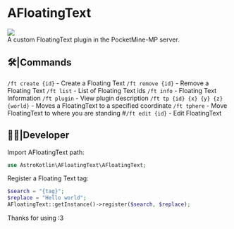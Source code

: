 # AFloatingText
[![](https://poggit.pmmp.io/shield.state/AFloatingText)](https://poggit.pmmp.io/p/AFloatingText)
<br>
A custom FloatingText plugin in the PocketMine-MP server.
## 🛠️|Commands
`/ft create {id}` - Create a Floating Text
`/ft remove {id}` - Remove a Floating Text
`/ft list` - List of Floating Text ids
`/ft info` - Floating Text Information
`/ft plugin` - View plugin description
`/ft tp {id} {x} {y} {z} {world}` - Moves a FloatingText to a specified coordinate
`/ft tphere` - Move FloatingText to where you are standing
#`/ft edit {id}` - Edit FloatingText
## 🧑‍💻|Developer
Import AFloatingText path:
```php
use AstroKotlin\AFloatingText\AFloatingText;
```

Register a Floating Text tag:
```php
$search = "{tag}";
$replace = "Hello world";
AFloatingText::getInstance()->register($search, $replace);
```

Thanks for using :3
